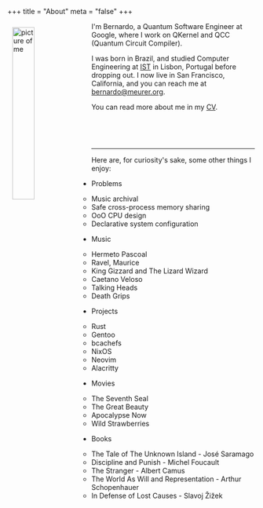 +++
title = "About"
meta = "false"
+++

<img src="./me.jpg" alt="picture of me" width="30%" style="float:left;margin:10px">

I'm Bernardo, a Quantum Software Engineer at Google, where I
work on QKernel and QCC (Quantum Circuit Compiler).

I was born in Brazil, and studied Computer Engineering at [IST][ist] in Lisbon,
Portugal before dropping out. I now live in San Francisco, California, and you
can reach me at [bernardo@meurer.org][persmail].

You can read more about me in my [CV][cv].

&nbsp;

&nbsp;

---

Here are, for curiosity's sake, some other things I enjoy:

* Problems
    * Music archival
    * Safe cross-process memory sharing
    * OoO CPU design
    * Declarative system configuration

* Music
    * Hermeto Pascoal
    * Ravel, Maurice
    * King Gizzard and The Lizard Wizard
    * Caetano Veloso
    * Talking Heads
    * Death Grips

* Projects
    * Rust
    * Gentoo
    * bcachefs
    * NixOS
    * Neovim
    * Alacritty

* Movies
    * The Seventh Seal
    * The Great Beauty
    * Apocalypse Now
    * Wild Strawberries

* Books
    * The Tale of The Unknown Island - José Saramago
    * Discipline and Punish - Michel Foucault
    * The Stranger - Albert Camus
    * The World As Will and Representation - Arthur Schopenhauer
    * In Defense of Lost Causes - Slavoj Žižek

[cv]: https://github.com/lovesegfault/cv/releases/latest/download/cv.pdf
[ist]: https://tecnico.ulisboa.pt/en/
[persmail]: mailto://bernardo@meurer.org
